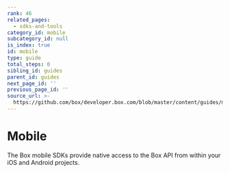 ```yaml
---
rank: 46
related_pages:
  - sdks-and-tools
category_id: mobile
subcategory_id: null
is_index: true
id: mobile
type: guide
total_steps: 0
sibling_id: guides
parent_id: guides
next_page_id: ''
previous_page_id: ''
source_url: >-
  https://github.com/box/developer.box.com/blob/master/content/guides/mobile/0-index.md
---
```


# Mobile

The Box mobile SDKs provide native access to the Box API from within your iOS
and Android projects.
